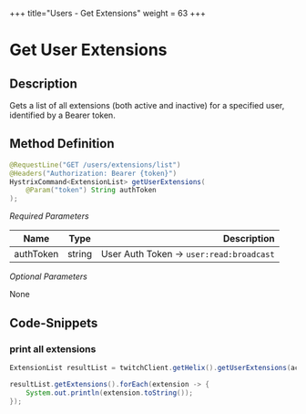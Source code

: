 +++
title="Users - Get Extensions"
weight = 63
+++

# Get User Extensions

## Description

Gets a list of all extensions (both active and inactive) for a specified user, identified by a Bearer token.

## Method Definition

```java
@RequestLine("GET /users/extensions/list")
@Headers("Authorization: Bearer {token}")
HystrixCommand<ExtensionList> getUserExtensions(
	@Param("token") String authToken
);
```

*Required Parameters*

| Name          | Type      | Description  |
| ------------- |:---------:| -----------------:|
| authToken | string | User Auth Token -> `user:read:broadcast` |

*Optional Parameters*

None

## Code-Snippets

### print all extensions

```java
ExtensionList resultList = twitchClient.getHelix().getUserExtensions(accessToken).execute();

resultList.getExtensions().forEach(extension -> {
    System.out.println(extension.toString());
});
```
